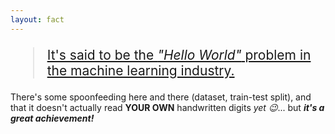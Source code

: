 ```yaml
---
layout: fact
---
```


<Congratz
  achievement='making your second ML-powered "app"'
  message="Handwritten Digits Recognition"
  secondary="using vanilla neural networks"
  compact
/>

> [It's said to be the _"Hello World"_ problem in the machine learning industry.][1]

<p class="text-gray-500 italic text-xl">
  There's some spoonfeeding here and there (dataset, train-test split), and that it
  doesn't actually read <b>YOUR OWN</b> handwritten digits <i>yet 😉</i>...
  but <b><i>it's a great achievement!</i></b>
</p>

[1]: https://levelup.gitconnected.com/neural-network-from-scratch-handwritten-digit-recognizer-ca9f0672fe0c

<style>
  blockquote {
    font-size: 1.5em !important;
    color: darkorange !important;
  }
</style>